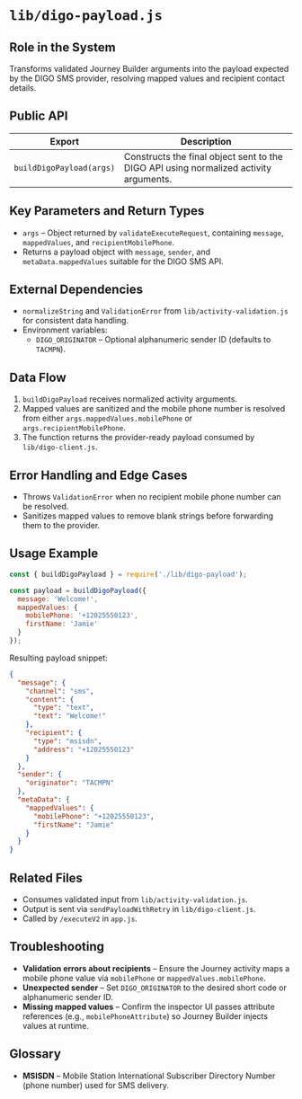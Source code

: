 # `lib/digo-payload.js`

## Role in the System
Transforms validated Journey Builder arguments into the payload expected by the DIGO SMS provider, resolving mapped values and recipient contact details.

## Public API

| Export | Description |
| --- | --- |
| `buildDigoPayload(args)` | Constructs the final object sent to the DIGO API using normalized activity arguments. |

## Key Parameters and Return Types

* `args` – Object returned by `validateExecuteRequest`, containing `message`, `mappedValues`, and `recipientMobilePhone`.
* Returns a payload object with `message`, `sender`, and `metaData.mappedValues` suitable for the DIGO SMS API.

## External Dependencies

* `normalizeString` and `ValidationError` from `lib/activity-validation.js` for consistent data handling.
* Environment variables:
  * `DIGO_ORIGINATOR` – Optional alphanumeric sender ID (defaults to `TACMPN`).

## Data Flow

1. `buildDigoPayload` receives normalized activity arguments.
2. Mapped values are sanitized and the mobile phone number is resolved from either `args.mappedValues.mobilePhone` or `args.recipientMobilePhone`.
3. The function returns the provider-ready payload consumed by `lib/digo-client.js`.

## Error Handling and Edge Cases

* Throws `ValidationError` when no recipient mobile phone number can be resolved.
* Sanitizes mapped values to remove blank strings before forwarding them to the provider.

## Usage Example

```js
const { buildDigoPayload } = require('./lib/digo-payload');

const payload = buildDigoPayload({
  message: 'Welcome!',
  mappedValues: {
    mobilePhone: '+12025550123',
    firstName: 'Jamie'
  }
});
```

Resulting payload snippet:

```json
{
  "message": {
    "channel": "sms",
    "content": {
      "type": "text",
      "text": "Welcome!"
    },
    "recipient": {
      "type": "msisdn",
      "address": "+12025550123"
    }
  },
  "sender": {
    "originator": "TACMPN"
  },
  "metaData": {
    "mappedValues": {
      "mobilePhone": "+12025550123",
      "firstName": "Jamie"
    }
  }
}
```

## Related Files

* Consumes validated input from `lib/activity-validation.js`.
* Output is sent via `sendPayloadWithRetry` in `lib/digo-client.js`.
* Called by `/executeV2` in `app.js`.

## Troubleshooting

* **Validation errors about recipients** – Ensure the Journey activity maps a mobile phone value via `mobilePhone` or `mappedValues.mobilePhone`.
* **Unexpected sender** – Set `DIGO_ORIGINATOR` to the desired short code or alphanumeric sender ID.
* **Missing mapped values** – Confirm the inspector UI passes attribute references (e.g., `mobilePhoneAttribute`) so Journey Builder injects values at runtime.

## Glossary

* **MSISDN** – Mobile Station International Subscriber Directory Number (phone number) used for SMS delivery.
